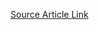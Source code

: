 [Source Article Link](https://towardsdatascience.com/visualize-programming-language-popularity-using-tiobeindexpy-f82c5a96400d "Cool Info")
